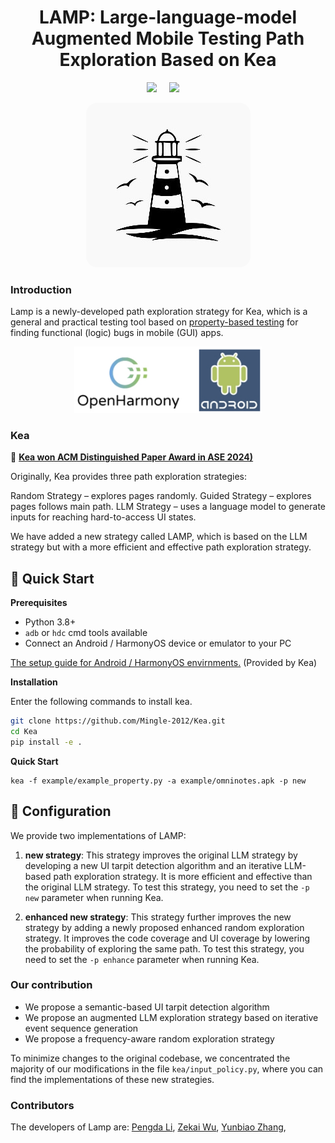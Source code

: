 <div align="center">
<h1>LAMP: Large-language-model Augmented Mobile Testing Path Exploration Based on Kea</h1>

 <a href='LICENSE'><img src='https://img.shields.io/badge/License-MIT-orange'></a> &nbsp;&nbsp;&nbsp;
 <a><img src='https://img.shields.io/badge/python-3.8, 3.9, 3.10, 3.11, 3.12, 3.13-blue'></a> &nbsp;&nbsp;&nbsp;
</div>

<div align="center">
    <img src="kea/resources/Lamp.jpg" alt="kea_logo" style="border-radius: 18px"/>
</div>


### Introduction

Lamp is a newly-developed path exploration strategy for Kea, which is a general and practical testing tool based on [property-based testing](https://en.wikipedia.org/wiki/Software_testing#Property_testing) for finding functional (logic) bugs in mobile (GUI) apps.

<p align="center">
  <img src="kea/resources/kea-platforms.jpg" width="300"/>
</p>

### Kea 

📘 **[Kea won ACM Distinguished Paper Award in ASE 2024)](https://xyiheng.github.io//files/Property_Based_Testing_for_Android_Apps.pdf)**

Originally, Kea provides three path exploration strategies:

Random Strategy – explores pages randomly.
Guided Strategy – explores pages follows main path.
LLM Strategy – uses a language model to generate inputs for reaching hard-to-access UI states.

We have added a new strategy called LAMP, which is based on the LLM strategy but with a more efficient and effective path exploration strategy.

## :rocket: Quick Start

**Prerequisites**

- Python 3.8+
- `adb` or `hdc` cmd tools available
- Connect an Android / HarmonyOS device or emulator to your PC

[The setup guide for Android / HarmonyOS envirnments.](https://kea-technic-docs.readthedocs.io/en/latest/part-keaUserManuel/envirnment_setup.html) (Provided by Kea)

**Installation**

Enter the following commands to install kea.

```bash
git clone https://github.com/Mingle-2012/Kea.git
cd Kea
pip install -e .
```

**Quick Start**

```
kea -f example/example_property.py -a example/omninotes.apk -p new
```

## :wrench: Configuration

We provide two implementations of LAMP:

1. **new strategy**: This strategy improves the original LLM strategy by developing a new UI tarpit detection algorithm and an iterative LLM-based path exploration strategy. It is more efficient and effective than the original LLM strategy. To test this strategy, you need to set the `-p new` parameter when running Kea.

2. **enhanced new strategy**: This strategy further improves the new strategy by adding a newly proposed enhanced random exploration strategy. It improves the code coverage and UI coverage by lowering the probability of exploring the same path. To test this strategy, you need to set the `-p enhance` parameter when running Kea.

### Our contribution

- We propose a semantic-based UI tarpit detection algorithm
- We propose an augmented LLM exploration strategy based on iterative event sequence generation
- We propose a frequency-aware random exploration strategy

To minimize changes to the original codebase, we concentrated the majority of our modifications in the file `kea/input_policy.py`, where you can find the implementations of these new strategies. 

### Contributors

The developers of Lamp are:
[Pengda Li](https://github.com/llipengda), 
[Zekai Wu](https://github.com/Mingle-2012),
[Yunbiao Zhang](https://github.com/sirius-1024),

